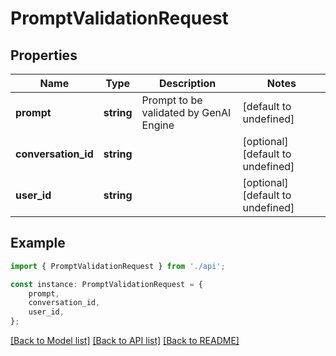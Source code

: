 # PromptValidationRequest


## Properties

Name | Type | Description | Notes
------------ | ------------- | ------------- | -------------
**prompt** | **string** | Prompt to be validated by GenAI Engine | [default to undefined]
**conversation_id** | **string** |  | [optional] [default to undefined]
**user_id** | **string** |  | [optional] [default to undefined]

## Example

```typescript
import { PromptValidationRequest } from './api';

const instance: PromptValidationRequest = {
    prompt,
    conversation_id,
    user_id,
};
```

[[Back to Model list]](../README.md#documentation-for-models) [[Back to API list]](../README.md#documentation-for-api-endpoints) [[Back to README]](../README.md)
